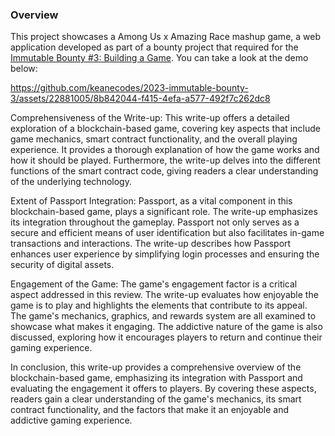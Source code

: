 ### Overview
This project showcases a Among Us x Amazing Race mashup game, a web application developed as part of a bounty project that required for the [Immutable Bounty #3: Building a Game](https://app.stackup.dev/bounty/immutable-bounty-3-building-a-game). You can take a look at the demo below:


https://github.com/keanecodes/2023-immutable-bounty-3/assets/22881005/8b842044-f415-4efa-a577-492f7c262dc8


Comprehensiveness of the Write-up:
This write-up offers a detailed exploration of a blockchain-based game, covering key aspects that include game mechanics, smart contract functionality, and the overall playing experience. It provides a thorough explanation of how the game works and how it should be played. Furthermore, the write-up delves into the different functions of the smart contract code, giving readers a clear understanding of the underlying technology.

Extent of Passport Integration:
Passport, as a vital component in this blockchain-based game, plays a significant role. The write-up emphasizes its integration throughout the gameplay. Passport not only serves as a secure and efficient means of user identification but also facilitates in-game transactions and interactions. The write-up describes how Passport enhances user experience by simplifying login processes and ensuring the security of digital assets.

Engagement of the Game:
The game's engagement factor is a critical aspect addressed in this review. The write-up evaluates how enjoyable the game is to play and highlights the elements that contribute to its appeal. The game's mechanics, graphics, and rewards system are all examined to showcase what makes it engaging. The addictive nature of the game is also discussed, exploring how it encourages players to return and continue their gaming experience.

In conclusion, this write-up provides a comprehensive overview of the blockchain-based game, emphasizing its integration with Passport and evaluating the engagement it offers to players. By covering these aspects, readers gain a clear understanding of the game's mechanics, its smart contract functionality, and the factors that make it an enjoyable and addictive gaming experience.
